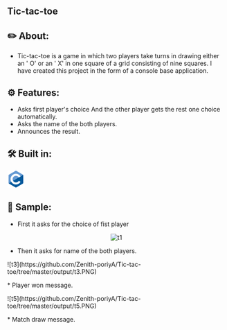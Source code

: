## Tic-tac-toe
## :pencil2: About:
* Tic-tac-toe is a game in which two players take turns in drawing either an ' O' or an ' X' in one square of a grid consisting of nine squares. I have created this project in the form of a console base application.
## :gear: Features:
* Asks first player's choice And the other player gets the rest one choice automatically.
* Asks the name of the both players.
* Announces the result.
## :hammer_and_wrench: Built in:
<p align="left">
  <img src="https://github.com/devicons/devicon/blob/master/icons/c/c-original.svg" alt="html5" width="40"/>
</p>

## :monocle_face: Sample:

* First it asks for the choice of fist player

<p align="center">
  <img srs="https://github.com/Zenith-poriyA/Tic-tac-toe/tree/master/output/t1.PNG" alt="t1"/>
</p>

* Then it asks for name of the both players.
<p align="center>![t2](https://github.com/Zenith-poriyA/Tic-tac-toe/tree/master/output/t2.PNG)</p>
* We can give the position in row and column number with dash(-).
<p align="center>![t3](https://github.com/Zenith-poriyA/Tic-tac-toe/tree/master/output/t3.PNG)</p>
* Player won message.
<p align="center>![t4](https://github.com/Zenith-poriyA/Tic-tac-toe/tree/master/output/t4.PNG)</p>
* When an invalid choice is entered, it is not allowed to proceed.
<p align="center>![t5](https://github.com/Zenith-poriyA/Tic-tac-toe/tree/master/output/t5.PNG)</p>
* Match draw message.
<p align="center>![t6](https://github.com/Zenith-poriyA/Tic-tac-toe/tree/master/output/t6.PNG)</p>
